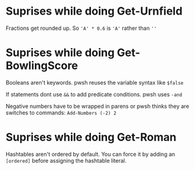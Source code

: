 # Suprises while doing Get-Urnfield

Fractions get rounded up. So `'A' * 0.6` is `'A'` rather than `''`

# Suprises while doing Get-BowlingScore

Booleans aren't keywords. pwsh reuses the variable syntax like `$false`

If statements dont use `&&` to add predicate conditions. pwsh uses `-and`

Negative numbers have to be wrapped in parens or pwsh thinks they are switches to commands: `Add-Numbers (-2) 2`

# Suprises while doing Get-Roman

Hashtables aren't ordered by default. You can force it by adding an `[ordered]` before assigning the hashtable literal.
